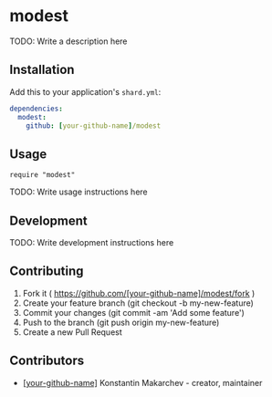 # modest

TODO: Write a description here

## Installation


Add this to your application's `shard.yml`:

```yaml
dependencies:
  modest:
    github: [your-github-name]/modest
```


## Usage


```crystal
require "modest"
```


TODO: Write usage instructions here

## Development

TODO: Write development instructions here

## Contributing

1. Fork it ( https://github.com/[your-github-name]/modest/fork )
2. Create your feature branch (git checkout -b my-new-feature)
3. Commit your changes (git commit -am 'Add some feature')
4. Push to the branch (git push origin my-new-feature)
5. Create a new Pull Request

## Contributors

- [[your-github-name]](https://github.com/[your-github-name]) Konstantin Makarchev - creator, maintainer
